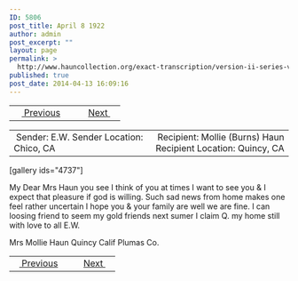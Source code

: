 ```yaml
---
ID: 5806
post_title: April 8 1922
author: admin
post_excerpt: ""
layout: page
permalink: >
  http://www.hauncollection.org/exact-transcription/version-ii-series-v/april-8-year-unknown/
published: true
post_date: 2014-04-13 16:09:16
---
```

<table style="width: 100%;" align="center">
<tbody>
<tr>
<td width="50%"> <a href="http://www.hauncollection.org/version-2/version-ii-series-v/december-14-1921/"><img src="https://lh3.googleusercontent.com/-EFJpxxNiPNw/VqgtWBCZrMI/AAAAAAAAAFU/WfY4lPFWWkg/s800-Ic42/Soeb-Plain-Arrows-8-10px.png" alt="" width="10" height="10" /> Previous</a></td>
<td style="text-align: right;"><a href="http://www.hauncollection.org/version-2/version-ii-series-v/february-2-1922/">Next <img src="https://lh3.googleusercontent.com/-67k0cYlpXHw/VqgtWKz1MXI/AAAAAAAAAFU/k9PW_Piyurk/s800-Ic42/Soeb-Plain-Arrows-5-10px.png" alt="" width="10" height="10" /></a></td>
</tr>
</tbody>
</table>
<table style="width: 100%;" align="center">
<tbody>
<tr>
<td width="50%"> Sender: E.W.
Sender Location: Chico, CA</td>
<td style="text-align: right;">Recipient: Mollie (Burns) Haun
Recipient Location: Quincy, CA</td>
</tr>
</tbody>
</table>
[gallery ids="4737"]

My Dear Mrs Haun
you see I think
of you at times
I want to see you
&amp; I expect that pleasure
if god is willing. Such
sad news from home
makes one feel rather
uncertain I hope you
&amp; your family are well
we are fine. I can
loosing friend to
seem my gold friends
next sumer I claim
Q. my home still
with love to all
E.W.

Mrs Mollie Haun
Quincy
Calif
Plumas Co.
<table style="width: 100%;" align="center">
<tbody>
<tr>
<td width="50%"><a href="http://www.hauncollection.org/version-2/version-ii-series-v/december-14-1921/"><img src="https://lh3.googleusercontent.com/-EFJpxxNiPNw/VqgtWBCZrMI/AAAAAAAAAFU/WfY4lPFWWkg/s800-Ic42/Soeb-Plain-Arrows-8-10px.png" alt="" width="10" height="10" /> Previous</a></td>
<td style="text-align: right;"><a href="http://www.hauncollection.org/version-2/version-ii-series-v/february-2-1922/">Next <img src="https://lh3.googleusercontent.com/-67k0cYlpXHw/VqgtWKz1MXI/AAAAAAAAAFU/k9PW_Piyurk/s800-Ic42/Soeb-Plain-Arrows-5-10px.png" alt="" width="10" height="10" /></a></td>
</tr>
</tbody>
</table>